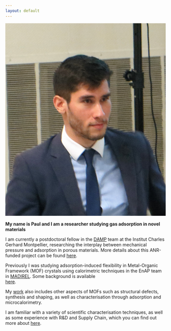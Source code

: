 ```yaml
---
layout: default
---
```


<img class="profile-picture" src="/assets/images/me.jpg" alt="me"/>

**My name is Paul and I am a researcher studying gas adsorption in novel materials**

I am currently a postdoctoral fellow in the 
[DAMP](https://anr.fr/Project-ANR-17-CE29-0003) 
team at the Institut Charles Gerhard Montpellier, researching
the interplay between mechanical pressure and adsorption in porous materials.
More details about this ANR-funded project can be found 
[here](https://anr.fr/Project-ANR-17-CE29-0003).

Previously I was studying adsorption-induced flexibility in Metal-Organic 
Framework (MOF) crystals using calorimetric techniques in the EnAP team in
[MADIREL](http://madirel.univ-amu.fr/node/99). Some background is available  
[here](http://www.anr.fr/Project-ANR-17-CE08-0048).

My [work](/projects) also includes other aspects of MOFs such as structural
defects, synthesis and shaping, as well as characterisation through 
adsorption and microcalorimetry.

I am familiar with a variety of scientific characterisation techniques,
as well as some experience with R&D and Supply Chain, which you can find 
out more about [here](/about).

